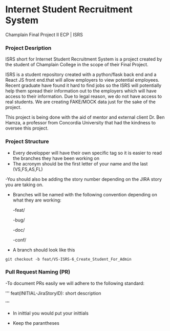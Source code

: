 # Internet Student Recruitment System
Champlain Final Project II ECP | ISRS	

### Project Desription 

ISRS short for Internet Student Recruitment System is a project created by the student of Champlain College in the scope of their Final Project. 

ISRS is a student repository created with a python/flask back end and a React JS front end.that will allow employers to view potential employees. Recent graduate have found it hard to find jobs so the ISRS will potentially help them spread their information out to the employers which will have access to their information. Due to legal reason, we do not have access to real students. We are creating FAKE/MOCK data just for the sake of the project. 

This project is being done with the aid of mentor and external client Dr. Ben Hamza, a professor from Concordia University that had the kindness to oversee this project. 

### Project Structure

- Every developper will have their own specific tag so it is easier to read the branches they have been working on 
- The acronym should be the first letter of your name and the last (VS,FS,AS,FL)

-You should also be adding the story number depending on the JIRA story you are taking on. 

- Branches will be named with the following convention depending on what they are working:

	-feat/
	
	-bug/
	
	-doc/
	
	-conf/

- A branch should look like this
```
git checkout -b feat/VS-ISRS-6_Create_Student_For_Admin
```

### Pull Request Naming (PR)

-To document PRs easily we will adhere to the following standard: 

'''
feat(INITIAL-JiraStoryID): short description

'''
- In inittial you would put your inittials 

- Keep the parantheses


